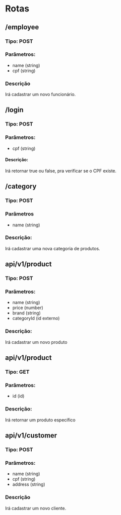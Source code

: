 # Rotas

## /employee
### Tipo: POST
### Parâmetros:
- name (string)
- cpf (string)

### Descrição
Irá cadastrar um novo funcionário.

## /login 
### Tipo: POST
### Parâmetros:
- cpf (string)

#### Descrição:
Irá retornar true ou false, pra verificar se o CPF existe.

## /category
### Tipo: POST
### Parâmetros
- name (string)

### Descrição:
Irá cadastrar uma nova categoria de produtos.

## api/v1/product
### Tipo: POST
### Parâmetros: 
- name (string)
- price (number)
- brand (string)
- categoryId (id externo)

### Descrição:
Irá cadastrar um novo produto

## api/v1/product
### Tipo: GET
### Parâmetros: 
- id (id)

### Descrição:
Irá retornar um produto específico

## api/v1/customer
### Tipo: POST
### Parâmetros:
- name (string)
- cpf (string)
- address (string)

### Descrição
Irá cadastrar um novo cliente.

